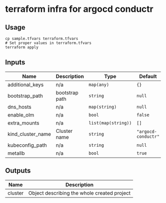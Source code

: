 # terraform infra for argocd conductr

## Usage
```shell
cp sample.tfvars terraform.tfvars
# Set proper values in terraform.tfvars
terraform apply
```
<!-- BEGINNING OF PRE-COMMIT-TERRAFORM DOCS HOOK -->
## Inputs

| Name | Description | Type | Default | Required |
|------|-------------|------|---------|:--------:|
| additional\_keys | n/a | `map(any)` | `{}` | no |
| bootstrap\_path | bootstrap path | `string` | `null` | no |
| dns\_hosts | n/a | `map(string)` | `null` | no |
| enable\_olm | n/a | `bool` | `false` | no |
| extra\_mounts | n/a | `list(map(string))` | `[]` | no |
| kind\_cluster\_name | Cluster name | `string` | `"argocd-conductr"` | no |
| kubeconfig\_path | n/a | `string` | `null` | no |
| metallb | n/a | `bool` | `true` | no |

## Outputs

| Name | Description |
|------|-------------|
| cluster | Object describing the whole created project |

<!-- END OF PRE-COMMIT-TERRAFORM DOCS HOOK -->